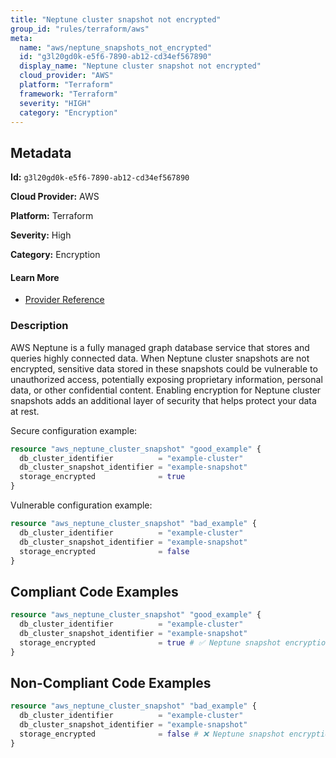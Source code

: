 ```yaml
---
title: "Neptune cluster snapshot not encrypted"
group_id: "rules/terraform/aws"
meta:
  name: "aws/neptune_snapshots_not_encrypted"
  id: "g3l20gd0k-e5f6-7890-ab12-cd34ef567890"
  display_name: "Neptune cluster snapshot not encrypted"
  cloud_provider: "AWS"
  platform: "Terraform"
  framework: "Terraform"
  severity: "HIGH"
  category: "Encryption"
---
```

## Metadata

**Id:** `g3l20gd0k-e5f6-7890-ab12-cd34ef567890`

**Cloud Provider:** AWS

**Platform:** Terraform

**Severity:** High

**Category:** Encryption

#### Learn More

 - [Provider Reference](https://registry.terraform.io/providers/hashicorp/aws/latest/docs/resources/neptune_cluster_snapshot#storage_encrypted)

### Description

 AWS Neptune is a fully managed graph database service that stores and queries highly connected data. When Neptune cluster snapshots are not encrypted, sensitive data stored in these snapshots could be vulnerable to unauthorized access, potentially exposing proprietary information, personal data, or other confidential content. Enabling encryption for Neptune cluster snapshots adds an additional layer of security that helps protect your data at rest.

Secure configuration example:
```terraform
resource "aws_neptune_cluster_snapshot" "good_example" {
  db_cluster_identifier          = "example-cluster"
  db_cluster_snapshot_identifier = "example-snapshot"
  storage_encrypted              = true
}
```

Vulnerable configuration example:
```terraform
resource "aws_neptune_cluster_snapshot" "bad_example" {
  db_cluster_identifier          = "example-cluster"
  db_cluster_snapshot_identifier = "example-snapshot"
  storage_encrypted              = false
}
```


## Compliant Code Examples
```terraform
resource "aws_neptune_cluster_snapshot" "good_example" {
  db_cluster_identifier          = "example-cluster"
  db_cluster_snapshot_identifier = "example-snapshot"
  storage_encrypted              = true # ✅ Neptune snapshot encryption is enabled
}

```
## Non-Compliant Code Examples
```terraform
resource "aws_neptune_cluster_snapshot" "bad_example" {
  db_cluster_identifier          = "example-cluster"
  db_cluster_snapshot_identifier = "example-snapshot"
  storage_encrypted              = false # ❌ Neptune snapshot encryption is disabled
}

```
